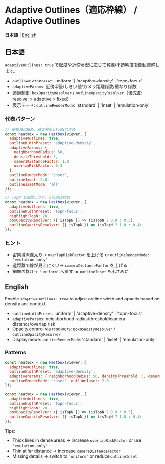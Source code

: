 # Adaptive Outlines（適応枠線） / Adaptive Outlines

**日本語** | [English](#english)

## 日本語
`adaptiveOutlines: true` で密度や近傍状況に応じて枠線/不透明度を自動調整します。

- `outlineWidthPreset`: 'uniform' | 'adaptive-density' | 'topn-focus'
- `adaptiveParams`: 近傍半径/しきい値/カメラ距離係数/重なり係数
- 透過制御: `boxOpacityResolver` / `outlineOpacityResolver`（優先度: resolver > adaptive > fixed）
- 表示モード: `outlineRenderMode`: 'standard' | 'inset' | 'emulation-only'

### 代表パターン
```js
// 密集域は細め、疎な場所とTopNは太め
const heatbox = new Heatbox(viewer, {
  adaptiveOutlines: true,
  outlineWidthPreset: 'adaptive-density',
  adaptiveParams: {
    neighborhoodRadius: 50,
    densityThreshold: 5,
    cameraDistanceFactor: 1.0,
    overlapRiskFactor: 0.3
  },
  outlineRenderMode: 'inset',
  outlineInset: 2.0,
  outlineInsetMode: 'all'
});
```

```js
// TopN を強調しつつ、その他は抑制
const heatbox = new Heatbox(viewer, {
  adaptiveOutlines: true,
  outlineWidthPreset: 'topn-focus',
  highlightTopN: 20,
  boxOpacityResolver: ({ isTopN }) => (isTopN ? 0.9 : 0.5),
  outlineOpacityResolver: ({ isTopN }) => (isTopN ? 1.0 : 0.4)
});
```

### ヒント
- 密集域の線太り→ `overlapRiskFactor` を上げる or `outlineRenderMode: 'emulation-only'`
- 遠距離で線が見えにくい→ `cameraDistanceFactor` を上げる
- 細部の抜け→ `'uniform'` へ戻す or `outlineInset` を小さめに

## English
Enable `adaptiveOutlines: true` to adjust outline width and opacity based on density and context.

- `outlineWidthPreset`: 'uniform' | 'adaptive-density' | 'topn-focus'
- `adaptiveParams`: neighborhood radius/threshold/camera distance/overlap risk
- Opacity control via resolvers: `boxOpacityResolver` / `outlineOpacityResolver`
- Display mode: `outlineRenderMode`: 'standard' | 'inset' | 'emulation-only'

### Patterns
```js
const heatbox = new Heatbox(viewer, {
  adaptiveOutlines: true,
  outlineWidthPreset: 'adaptive-density',
  adaptiveParams: { neighborhoodRadius: 50, densityThreshold: 5, cameraDistanceFactor: 1.0, overlapRiskFactor: 0.3 },
  outlineRenderMode: 'inset', outlineInset: 2.0
});
```

```js
const heatbox = new Heatbox(viewer, {
  adaptiveOutlines: true,
  outlineWidthPreset: 'topn-focus',
  highlightTopN: 20,
  boxOpacityResolver: ({ isTopN }) => (isTopN ? 0.9 : 0.5),
  outlineOpacityResolver: ({ isTopN }) => (isTopN ? 1.0 : 0.4)
});
```

Tips:
- Thick lines in dense areas → increase `overlapRiskFactor` or use `'emulation-only'`
- Thin at far distance → increase `cameraDistanceFactor`
- Missing details → switch to `'uniform'` or reduce `outlineInset`

